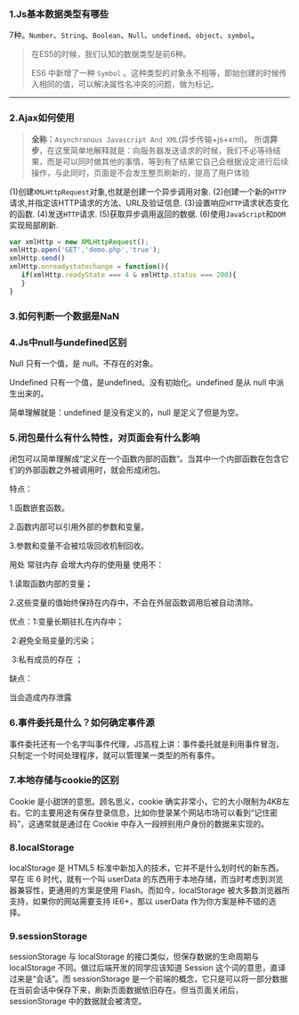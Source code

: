 ### 1.Js基本数据类型有哪些

7种。`Number`、`String`、`Boolean`、`Null`、`undefined`、`object`、`symbol`。

> 在ES5的时候，我们认知的数据类型是前6种。
>
> ES6 中新增了一种 `Symbol` 。这种类型的对象永不相等，即始创建的时候传入相同的值，可以解决属性名冲突的问题，做为标记。

------

### 2.Ajax如何使用

> **全称：**`Asynchronous Javascript And XML`(异步传输+js+xml)。
> 所谓**异步**，在这里简单地解释就是：向服务器发送请求的时候，我们不必等待结果，而是可以同时做其他的事情，等到有了结果它自己会根据设定进行后续操作，与此同时，页面是不会发生整页刷新的，提高了用户体验

(1)创建`XMLHttpRequest`对象,也就是创建一个异步调用对象.
(2)创建一个新的`HTTP`请求,并指定该HTTP请求的方法、URL及验证信息.
(3)设置响应`HTTP`请求状态变化的函数.
(4)发送`HTTP`请求.
(5)获取异步调用返回的数据.
(6)使用`JavaScript`和`DOM`实现局部刷新.

```javascript
var xmlHttp = new XMLHttpRequest(); 
xmlHttp.open('GET','demo.php','true'); 
xmlHttp.send() 
xmlHttp.onreadystatechange = function(){ 
   if(xmlHttp.readyState === 4 & xmlHttp.status === 200){ 
   } 
} 
```



### 3.如何判断一个数据是NaN

### 4.Js中null与undefined区别

Null 只有一个值，是 null。不存在的对象。

  Undefined 只有一个值，是undefined。没有初始化。undefined 是从 null 中派生出来的。

  简单理解就是：undefined 是没有定义的，null 是定义了但是为空。

### 5.闭包是什么有什么特性，对页面会有什么影响

 

闭包可以简单理解成“定义在一个函数内部的函数“。当其中一个内部函数在包含它们的外部函数之外被调用时，就会形成闭包。

特点：

1.函数嵌套函数。

2.函数内部可以引用外部的参数和变量。

3.参数和变量不会被垃圾回收机制回收。

用处
 常驻内存 会增大内存的使用量 使用不：

1.读取函数内部的变量；

 2.这些变量的值始终保持在内存中，不会在外层函数调用后被自动清除。

优点：1:变量长期驻扎在内存中；

​      2:避免全局变量的污染；

​      3:私有成员的存在 ；

缺点：

当会造成内存泄露

###  6.事件委托是什么？如何确定事件源

事件委托还有一个名字叫事件代理，JS高程上讲：事件委托就是利用事件冒泡，只制定一个时间处理程序，就可以管理某一类型的所有事件。

### 7.本地存储与cookie的区别

Cookie 是小甜饼的意思。顾名思义，cookie 确实非常小，它的大小限制为4KB左右。它的主要用途有保存登录信息，比如你登录某个网站市场可以看到“记住密码”，这通常就是通过在 Cookie 中存入一段辨别用户身份的数据来实现的。

### 8.localStorage

localStorage 是 HTML5 标准中新加入的技术，它并不是什么划时代的新东西。早在 IE 6 时代，就有一个叫 userData 的东西用于本地存储，而当时考虑到浏览器兼容性，更通用的方案是使用 Flash。而如今，localStorage 被大多数浏览器所支持，如果你的网站需要支持 IE6+，那以 userData 作为你方案是种不错的选择。

### 9.sessionStorage

sessionStorage 与 localStorage 的接口类似，但保存数据的生命周期与 localStorage 不同。做过后端开发的同学应该知道 Session 这个词的意思，直译过来是“会话”。而 sessionStorage 是一个前端的概念，它只是可以将一部分数据在当前会话中保存下来，刷新页面数据依旧存在。但当页面关闭后，sessionStorage 中的数据就会被清空。